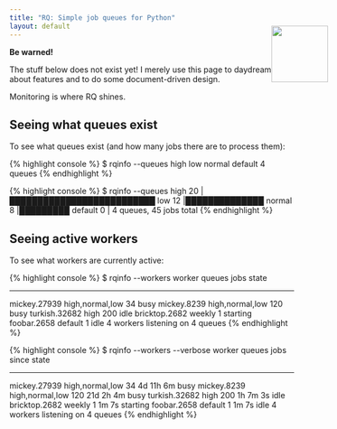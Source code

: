 ```yaml
---
title: "RQ: Simple job queues for Python"
layout: default
---
```


<div class="warning">
    <img style="float: right; margin-right: -60px; margin-top: -38px; height: 100px;" src="http://a.dryicons.com/images/icon_sets/colorful_stickers_icons_set/png/256x256/warning.png" />
    <strong>Be warned!</strong>
    <p>The stuff below does not exist yet!  I merely use this page to daydream about features and to do some document-driven design.</p>
</div>

Monitoring is where RQ shines.


## Seeing what queues exist

To see what queues exist (and how many jobs there are to process them):

{% highlight console %}
$ rqinfo --queues
high
low
normal
default
4 queues
{% endhighlight %}


{% highlight console %}
$ rqinfo --queues
high         20 |██████████████████████████
low          12 |██████████████
normal        8 |█████████
default       0 |
4 queues, 45 jobs total
{% endhighlight %}


## Seeing active workers

To see what workers are currently active:

{% highlight console %}
$ rqinfo --workers
worker          queues            jobs   state
--------------- ----------------- ------ --------
mickey.27939    high,normal,low   34     busy
mickey.8239     high,normal,low   120    busy
turkish.32682   high              200    idle
bricktop.2682   weekly            1      starting
foobar.2658     default           1      idle
4 workers listening on 4 queues
{% endhighlight %}


{% highlight console %}
$ rqinfo --workers --verbose
worker          queues            jobs   since      state
--------------- ----------------- ------ ---------- --------
mickey.27939    high,normal,low   34     4d 11h 6m  busy
mickey.8239     high,normal,low   120    21d 2h 4m  busy
turkish.32682   high              200    1h 7m 3s   idle
bricktop.2682   weekly            1      1m 7s      starting
foobar.2658     default           1      1m 7s      idle
4 workers listening on 4 queues
{% endhighlight %}


